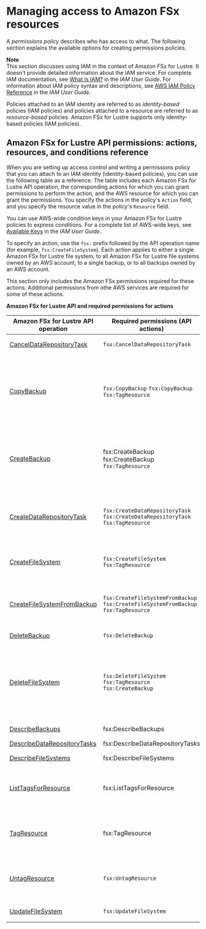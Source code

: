 # Managing access to Amazon FSx resources<a name="access-control-manage-access-intro"></a>

A *permissions policy* describes who has access to what\. The following section explains the available options for creating permissions policies\.

**Note**  
This section discusses using IAM in the context of Amazon FSx for Lustre\. It doesn't provide detailed information about the IAM service\. For complete IAM documentation, see [What Is IAM?](https://docs.aws.amazon.com/IAM/latest/UserGuide/introduction.html) in the *IAM User Guide*\. For information about IAM policy syntax and descriptions, see [AWS IAM Policy Reference](https://docs.aws.amazon.com/IAM/latest/UserGuide/reference_policies.html) in the *IAM User Guide*\.

Policies attached to an IAM identity are referred to as *identity\-based* policies \(IAM policies\) and policies attached to a resource are referred to as *resource\-based* policies\. Amazon FSx for Lustre supports only identity\-based policies \(IAM policies\)\. 

## Amazon FSx for Lustre API permissions: actions, resources, and conditions reference<a name="fsx-api-permissions-ref"></a>

When you are setting up access control and writing a permissions policy that you can attach to an IAM identity \(identity\-based policies\), you can use the following table as a reference\. The table includes each Amazon FSx for Lustre API operation, the corresponding actions for which you can grant permissions to perform the action, and the AWS resource for which you can grant the permissions\. You specify the actions in the policy's `Action` field, and you specify the resource value in the policy's `Resource` field\. 

You can use AWS\-wide condition keys in your Amazon FSx for Lustre policies to express conditions\. For a complete list of AWS\-wide keys, see [Available Keys](https://docs.aws.amazon.com/IAM/latest/UserGuide/reference_policies_elements.html#AvailableKeys) in the *IAM User Guide*\. 

To specify an action, use the `fsx:` prefix followed by the API operation name \(for example, `fsx:CreateFileSystem`\)\. Each action applies to either a single Amazon FSx for Lustre file system, to all Amazon FSx for Lustre file systems owned by an AWS account, to a single backup, or to all backups owned by an AWS account\.

This section only includes the Amazon FSx permissions required for these actions\. Additional permissions from othe AWS services are required for some of these actions\.


**Amazon FSx for Lustre API and required permissions for actions**  

| Amazon FSx for Lustre API operation | Required permissions \(API actions\) | Resource | 
| --- | --- | --- | 
|  [CancelDataRepositoryTask](https://docs.aws.amazon.com/fsx/latest/APIReference/API_CancelDataRepositoryTask.html)  |  `fsx:CancelDataRepositoryTask`  |  `arn:aws:fsx:region:account-id:file-system/file-system-id`  | 
| [CopyBackup](https://docs.aws.amazon.com/fsx/latest/APIReference/API_CopyBackup.html) |  `fsx:CopyBackup` `fsx:CopyBackup` `fsx:TagResource`  |  `arn:aws:fsx:region:account-id:backup/source-backup-id` – the source backup `arn:aws:fsx:region:account-id:backup/*` – the destination region `arn:aws:fsx:region:account-id:backup/*` – required to copy or create tags on the backup copy  | 
| [CreateBackup](https://docs.aws.amazon.com/fsx/latest/APIReference/API_CreateBackup.html) | fsx:CreateBackup fsx:CreateBackup `fsx:TagResource`  |  `arn:aws:fsx:region:account-id:backup/*` `arn:aws:fsx:region:account-id:file-system/file-system-id` `arn:aws:fsx:region:account-id:backup/*` – required to create tags on the new backup  | 
| [CreateDataRepositoryTask](https://docs.aws.amazon.com/fsx/latest/APIReference/API_CreateDataRepositoryTask) |  `fsx:CreateDataRepositoryTask` `fsx:CreateDataRepositoryTask` `fsx:TagResource`  |  `arn:aws:fsx:region:account-id:file-system/file-system-id` `arn:aws:fsx:region:account-id:task/*` `arn:aws:fsx:region:account-id:task/*` – required to create tags on the task  | 
|   [CreateFileSystem](https://docs.aws.amazon.com/fsx/latest/APIReference/API_CreateFileSystem.html)   |  `fsx:CreateFileSystem` `fsx:TagResource`  |  `arn:aws:fsx:region:account-id:file-system/*` `arn:aws:fsx:region:account-id:file-system/*` – to create tags on the file system  | 
|  [CreateFileSystemFromBackup](https://docs.aws.amazon.com/fsx/latest/APIReference/API_CreateFileSystemFromBackup.html)  |  `fsx:CreateFileSystemFromBackup` `fsx:CreateFileSystemFromBackup` `fsx:TagResource`  |  `arn:aws:fsx:region:account-id:file-system/*` `arn:aws:fsx:region:account-id:backup/*` `arn:aws:fsx:region:account-id:file-system/*` – to create tags on the file system  | 
| [DeleteBackup](https://docs.aws.amazon.com/fsx/latest/APIReference/API_DeleteBackup.html) | `fsx:DeleteBackup ` | `arn:aws:fsx:region:account-id:backup/backup-id`  | 
| [DeleteFileSystem](https://docs.aws.amazon.com/fsx/latest/APIReference/API_DeleteFileSystem.html) |  `fsx:DeleteFileSystem` `fsx:TagResource` `fsx:CreateBackup`  |  `arn:aws:fsx:region:account-id:file-system/filesystem-id` `arn:aws:fsx:region:account-id:backup/*` – required to create tags on a final backup if created `arn:aws:fsx:region:account-id:backup/*` – For Lustre file systems, required to create a final backup\.  | 
| [DescribeBackups](https://docs.aws.amazon.com/fsx/latest/APIReference/API_DescribeBackups.html) | fsx:DescribeBackups | `arn:aws:fsx:region:account-id:backup/*` | 
| [DescribeDataRepositoryTasks](https://docs.aws.amazon.com/fsx/latest/APIReference/API_DescribeDataRepositoryTasks.html) | fsx:DescribeDataRepositoryTasks | `arn:aws:fsx:region:account-id:task/*` | 
| [DescribeFileSystems](https://docs.aws.amazon.com/fsx/latest/APIReference/API_DescribeFileSystems.html) | fsx:DescribeFileSystems | `arn:aws:fsx:region:account-id:file-system/*` | 
| [ListTagsForResource](https://docs.aws.amazon.com/fsx/latest/APIReference/API_ListTagsForResource.html) | fsx:ListTagsForResource |  `arn:aws:fsx:region:account-id:backup/backup-id` `arn:aws:fsx:region:account-id:file-system/filesystem-id` `arn:aws:fsx:region:account-id:task/task-id`  | 
| [TagResource](https://docs.aws.amazon.com/fsx/latest/APIReference/API_TagResource.html) | fsx:TagResource |  `arn:aws:fsx:region:account-id:backup/backup-id` `arn:aws:fsx:region:account-id:file-system/filesystem-id` `arn:aws:fsx:region:account-id:task/task-id`  | 
| [UntagResource](https://docs.aws.amazon.com/fsx/latest/APIReference/API_UntagResource.html) | `fsx:UntagResource` |  `arn:aws:fsx:region:account-id:backup/backup-id` `arn:aws:fsx:region:account-id:file-system/filesystem-id` `arn:aws:fsx:region:account-id:task/task-id`  | 
| [UpdateFileSystem](https://docs.aws.amazon.com/fsx/latest/APIReference/API_UpdateFileSystem.html) | `fsx:UpdateFileSystem` |  `arn:aws:fsx:region:account-id:file-system/filesystem-id`  | 